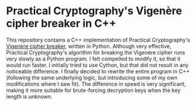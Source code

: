 # Practical Cryptography's Vigenère cipher breaker in C++

This repository contains a C++ implementation of Practical Cryptography's <a href="http://practicalcryptography.com/cryptanalysis/stochastic-searching/cryptanalysis-vigenere-cipher-part-2/">Vigenère cipher breaker</a>, written in Python. Although very effective, Practical Cryptography's algorithm for breaking the Vigenère cipher runs very slowly as a Python program. I felt compelled to modify it, so that it would run faster. I initially tried to use Cython, but that did not result in any noticeable difference. I finally decided to rewrite the entire program in C++ (following the same underlying logic, but introducing some of my own modifications where I saw fit). The difference in speed is very significant, making it more suitable for brute-forcing decryption keys when the key length is unknown.
